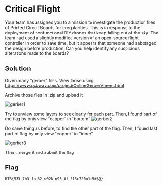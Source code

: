 # Critical Flight

Your team has assigned you to a mission to investigate the production files of Printed Circuit Boards for irregularities. This is in response to the deployment of nonfunctional DIY drones that keep falling out of the sky. The team had used a slightly modified version of an open-source flight controller in order to save time, but it appears that someone had sabotaged the design before production. Can you help identify any suspicious alterations made to the boards?

## Solution

Given many "gerber" files. 
View those using https://www.pcbway.com/project/OnlineGerberViewer.html

Archive those files in .zip and upload it

![gerber1](/assets/gerber1_ky0mebzi7.PNG)

Try to unview some layers to see clearly for each part. Then, I found part of the flag by only view "copper" in "bottom"
![gerber2](/assets/gerber2_rd2z42iv4.PNG)

Do same thing as before, to find the other part of the flag.
Then, I found last part of flag by only view "copper" in "inner"

![gerber3](/assets/gerber3_mqyaazsr7.PNG)

Then, merge it and submit the flag

## Flag
    HTB{533_7h3_1nn32_w02k1n95_0f_313c720n1c5#$@}


 